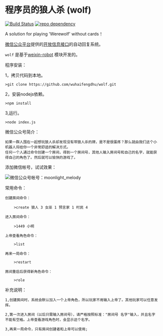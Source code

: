 # 程序员的狼人杀 (wolf)

[![Build Status](https://api.travis-ci.org/node-webot/weixin-robot.png?branch=master)](https://travis-ci.org/node-webot/weixin-robot) [![repo dependency](https://david-dm.org/node-webot/weixin-robot.png)](https://david-dm.org/node-webot/weixin-robot)

A solution for playing 'Werewolf' without cards！


[微信公众平台](http://mp.weixin.qq.com/)提供的[开放信息接口](http://mp.weixin.qq.com/wiki/index.php?title=%E9%A6%96%E9%A1%B5)的自动回复系统。


`wolf` 是基于[weixin-robot](https://github.com/node-webot/weixin-robot/wiki/%E4%BD%BF%E7%94%A8%E6%AD%A4%E7%B3%BB%E7%BB%9F%E7%9A%84%E5%BE%AE%E4%BF%A1%E5%B8%90%E5%8F%B7) 模块开发的。

程序安装：

1，拷贝代码到本地。

    >git clone https://github.com/wuhaifengdhu/wolf.git
    
2，安装nodejs依赖。

    >npm install
    
3,运行。

    >node index.js


微信公众号简介：

    如果一群人围在一起想玩狼人杀却发现没有带狼人杀的牌，是不是很蛋疼？那么就由我们这个小机器人将给你一个非常舒适的解决方式。
    任何一个人通过命令创建一个房间，得到一个房间号，其他人输入房间号和自己的名字，就能获得自己的角色了。然后就可以愉快的游戏了。


添加微信帐号，试试效果：

![微信公众号帐号：moonlight_melody](http://m1.img.srcdd.com/farm4/d/2014/1101/14/50D93ED12176EFF4FCDDD449D14C5F90_B500_900_344_344.jpeg)


常用命令：

    创建房间命令：
    
        >create 狼人 3 女巫 1 预言家 1 村民 4
        
    进入房间命令：
    
        >1449 小明
        
    上帝查看角色命令：
    
        >list
        
    再来一局命令：
    
        >restart
        
    房间重启后获得新角色命令：
    
        >role

补充说明：

    1,创建房间时，系统会默认加入一个上帝角色，所以玩家不用输入上帝了。其他玩家可以任意发挥。
    
    2,第一次进入房间（以后只需输入房间号），请严格按照标准："房间号 名字"输入，并且名字不能有空格。上帝查看游戏角色时，会显示这个名字。
    
    3,再来一局命令，只有房间创建者和上帝可以使用;
